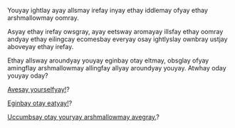 Youyay ightlay ayay allsmay irefay inyay ethay iddlemay ofyay ethay arshmallowmay oomray.

Asyay ethay irefay owsgray, ayay eetsway aromayay illsfay ethay oomray andyay ethay eilingcay ecomesbay everyay osay ightlyslay ownbray ustjay aboveyay ethay irefay.

Ethay allsway aroundyay youyay eginbay otay eltmay, obsglay ofyay amingflay arshmallowmay allingfay allyay aroundyay youyay. Atwhay oday youyay oday?

[Avesay yourselfyay!](unray-awayyay/outsideyay.mday)?

[Eginbay otay eatyay!](eatingyay/insideyay.mday)?

[Uccumbsay otay youryay arshmallowmay avegray.](uccombsay/amegay-overyay.md)?